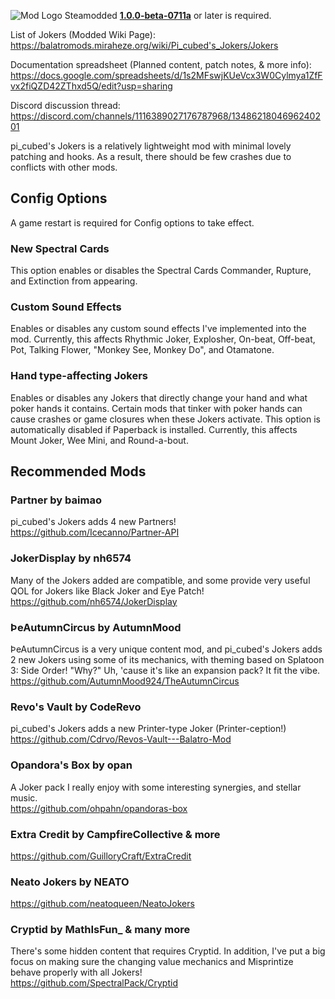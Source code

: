 ![Mod Logo](https://i.imgur.com/WgRA0cT.png)
Steamodded **[1.0.0-beta-0711a](https://github.com/Steamodded/smods/releases/tag/1.0.0-beta-0711a)** or later is required.

List of Jokers (Modded Wiki Page): https://balatromods.miraheze.org/wiki/Pi_cubed's_Jokers/Jokers

Documentation spreadsheet (Planned content, patch notes, & more info): https://docs.google.com/spreadsheets/d/1s2MFswjKUeVcx3W0Cylmya1ZfFvx2fiQZD42ZThxd5Q/edit?usp=sharing

Discord discussion thread: https://discord.com/channels/1116389027176787968/1348621804696240201

pi_cubed's Jokers is a relatively lightweight mod with minimal lovely patching and hooks. As a result, there should be few crashes due to conflicts with other mods.

## Config Options
A game restart is required for Config options to take effect.

### New Spectral Cards  
This option enables or disables the Spectral Cards Commander, Rupture, and Extinction from appearing.

### Custom Sound Effects  
Enables or disables any custom sound effects I've implemented into the mod. Currently, this affects Rhythmic Joker, Explosher, On-beat, Off-beat, Pot, Talking Flower, "Monkey See, Monkey Do", and Otamatone.

### Hand type-affecting Jokers
Enables or disables any Jokers that directly change your hand and what poker hands it contains. Certain mods that tinker with poker hands can cause crashes or game closures when these Jokers activate. This option is automatically disabled if Paperback is installed. Currently, this affects Mount Joker, Wee Mini, and Round-a-bout. 

## Recommended Mods
### Partner by baimao  
pi_cubed's Jokers adds 4 new Partners!  
https://github.com/Icecanno/Partner-API  

### JokerDisplay by nh6574  
Many of the Jokers added are compatible, and some provide very useful QOL for Jokers like Black Joker and Eye Patch!  
https://github.com/nh6574/JokerDisplay  

### ÞeAutumnCircus by AutumnMood  
ÞeAutumnCircus is a very unique content mod, and pi_cubed's Jokers adds 2 new Jokers using some of its mechanics, with theming based on Splatoon 3: Side Order! "Why?" Uh, 'cause it's like an expansion pack? It fit the vibe.  
https://github.com/AutumnMood924/TheAutumnCircus  

### Revo's Vault by CodeRevo   
pi_cubed's Jokers adds a new Printer-type Joker (Printer-ception!)  
https://github.com/Cdrvo/Revos-Vault---Balatro-Mod  

### Opandora's Box by opan 
A Joker pack I really enjoy with some interesting synergies, and stellar music.  
https://github.com/ohpahn/opandoras-box

### Extra Credit by CampfireCollective & more  
https://github.com/GuilloryCraft/ExtraCredit

### Neato Jokers by NEATO  
https://github.com/neatoqueen/NeatoJokers

### Cryptid by MathIsFun_ & many more  
There's some hidden content that requires Cryptid. In addition, I've put a big focus on making sure the changing value mechanics and Misprintize behave properly with all Jokers!  
https://github.com/SpectralPack/Cryptid
